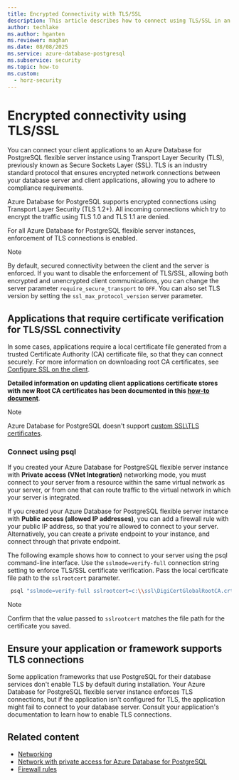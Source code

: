 ```yaml
---
title: Encrypted Connectivity with TLS/SSL
description: This article describes how to connect using TLS/SSL in an Azure Database for PostgreSQL flexible server instance.
author: techlake
ms.author: hganten
ms.reviewer: maghan
ms.date: 08/08/2025
ms.service: azure-database-postgresql
ms.subservice: security
ms.topic: how-to
ms.custom:
  - horz-security
---
```


# Encrypted connectivity using TLS/SSL

You can connect your client applications to an Azure Database for PostgreSQL flexible server instance using Transport Layer Security (TLS), previously known as Secure Sockets Layer (SSL). TLS is an industry standard protocol that ensures encrypted network connections between your database server and client applications, allowing you to adhere to compliance requirements.

Azure Database for PostgreSQL supports encrypted connections using Transport Layer Security (TLS 1.2+). All incoming connections which try to encrypt the traffic using TLS 1.0 and TLS 1.1 are denied.

For all Azure Database for PostgreSQL flexible server instances, enforcement of TLS connections is enabled.

> [!NOTE]  
> By default, secured connectivity between the client and the server is enforced. If you want to disable the enforcement of TLS/SSL, allowing both encrypted and unencrypted client communications, you can change the server parameter `require_secure_transport` to `OFF`. You can also set TLS version by setting the `ssl_max_protocol_version` server parameter.

## Applications that require certificate verification for TLS/SSL connectivity

In some cases, applications require a local certificate file generated from a trusted Certificate Authority (CA) certificate file, so that they can connect securely. For more information on downloading root CA certificates, see [Configure SSL on the client](concepts-networking-ssl-tls.md#configure-ssl-on-the-client).

**Detailed information on updating client applications certificate stores with new Root CA certificates has been documented in this [how-to document](../flexible-server/how-to-update-client-certificates-java.md)**.

> [!NOTE]  
> Azure Database for PostgreSQL doesn't support [custom SSL\TLS certificates](https://www.postgresql.org/docs/current/ssl-tcp.html#SSL-CERTIFICATE-CREATION).

### Connect using psql

If you created your Azure Database for PostgreSQL flexible server instance with **Private access (VNet Integration)** networking mode, you must connect to your server from a resource within the same virtual network as your server, or from one that can route traffic to the virtual network in which your server is integrated.

If you created your Azure Database for PostgreSQL flexible server instance with **Public access (allowed IP addresses)**, you can add a firewall rule with your public IP address, so that you're allowed to connect to your server. Alternatively, you can create a private endpoint to your instance, and connect through that private endpoint.

The following example shows how to connect to your server using the psql command-line interface. Use the `sslmode=verify-full` connection string setting to enforce TLS/SSL certificate verification. Pass the local certificate file path to the `sslrootcert` parameter.

```bash
 psql "sslmode=verify-full sslrootcert=c:\\ssl\DigiCertGlobalRootCA.crt.pem host=mydemoserver.postgres.database.azure.com dbname=postgres user=myadmin"
```

> [!NOTE]  
> Confirm that the value passed to `sslrootcert` matches the file path for the certificate you saved.

## Ensure your application or framework supports TLS connections

Some application frameworks that use PostgreSQL for their database services don't enable TLS by default during installation. Your Azure Database for PostgreSQL flexible server instance enforces TLS connections, but if the application isn't configured for TLS, the application might fail to connect to your database server. Consult your application's documentation to learn how to enable TLS connections.

## Related content

- [Networking](how-to-manage-virtual-network-cli.md)
- [Network with private access for Azure Database for PostgreSQL](concepts-networking-private.md)
- [Firewall rules](concepts-networking-public.md#firewall-rules)
